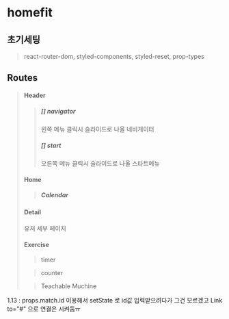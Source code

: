 # homefit

## 초기세팅

> react-router-dom, styled-components, styled-reset, prop-types

## Routes

> #### Header
>
> > ##### [] navigator
> >
> > 왼쪽 메뉴 클릭시 슬라이드로 나올 네비게이터
> >
> > ##### [] start
> >
> > 오른쪽 메뉴 클릭시 슬라이드로 나올 스타트메뉴
>
> #### Home
>
> > ##### Calendar
>
> #### Detail
>
> 유저 세부 페이지
>
> #### Exercise
>
> > timer
>
> > counter
>
> > Teachable Muchine

1.13 : props.match.id 이용해서 setState 로 id값 입력받으려다가 그건 모르겠고 Link to="#" 으로 연결은 시켜둠ㅠ
